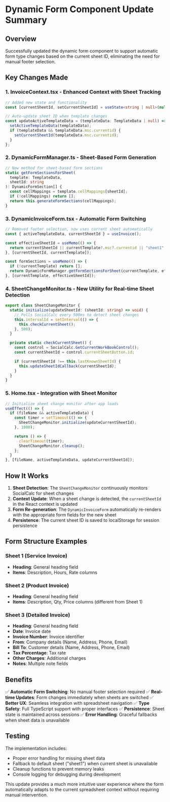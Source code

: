 # Dynamic Form Component Update Summary

## Overview

Successfully updated the dynamic form component to support automatic form type changes based on the current sheet ID, eliminating the need for manual footer selection.

## Key Changes Made

### 1. **InvoiceContext.tsx** - Enhanced Context with Sheet Tracking

```typescript
// Added new state and functionality
const [currentSheetId, setCurrentSheetId] = useState<string | null>(null);

// Auto-update sheet ID when template changes
const updateActiveTemplateData = (templateData: TemplateData | null) => {
  setActiveTemplateData(templateData);
  if (templateData && templateData.msc.currentid) {
    setCurrentSheetId(templateData.msc.currentid);
  }
};
```

### 2. **DynamicFormManager.ts** - Sheet-Based Form Generation

```typescript
// New method for sheet-based form sections
static getFormSectionsForSheet(
  template: TemplateData,
  sheetId: string
): DynamicFormSection[] {
  const cellMappings = template.cellMappings[sheetId];
  if (!cellMappings) return [];
  return this.generateFormSections(cellMappings);
}
```

### 3. **DynamicInvoiceForm.tsx** - Automatic Form Switching

```typescript
// Removed footer selection, now uses current sheet automatically
const { activeTemplateData, currentSheetId } = useInvoice();

const effectiveSheetId = useMemo(() => {
  return currentSheetId || currentTemplate?.msc?.currentid || "sheet1";
}, [currentSheetId, currentTemplate]);

const formSections = useMemo(() => {
  if (!currentTemplate) return [];
  return DynamicFormManager.getFormSectionsForSheet(currentTemplate, effectiveSheetId);
}, [currentTemplate, effectiveSheetId]);
```

### 4. **SheetChangeMonitor.ts** - New Utility for Real-time Sheet Detection

```typescript
export class SheetChangeMonitor {
  static initialize(updateSheetId: (sheetId: string) => void) {
    // Polls SocialCalc every 500ms to detect sheet changes
    this.intervalId = setInterval(() => {
      this.checkCurrentSheet();
    }, 500);
  }

  private static checkCurrentSheet() {
    const control = SocialCalc.GetCurrentWorkBookControl();
    const currentSheetId = control.currentSheetButton.id;

    if (currentSheetId !== this.lastKnownSheetId) {
      this.updateSheetIdCallback(currentSheetId);
    }
  }
}
```

### 5. **Home.tsx** - Integration with Sheet Monitor

```typescript
// Initialize sheet change monitor after app loads
useEffect(() => {
  if (fileName && activeTemplateData) {
    const timer = setTimeout(() => {
      SheetChangeMonitor.initialize(updateCurrentSheetId);
    }, 1000);

    return () => {
      clearTimeout(timer);
      SheetChangeMonitor.cleanup();
    };
  }
}, [fileName, activeTemplateData, updateCurrentSheetId]);
```

## How It Works

1. **Sheet Detection**: The `SheetChangeMonitor` continuously monitors SocialCalc for sheet changes
2. **Context Update**: When a sheet change is detected, the `currentSheetId` in the React context is updated
3. **Form Re-generation**: The `DynamicInvoiceForm` automatically re-renders with the appropriate form fields for the new sheet
4. **Persistence**: The current sheet ID is saved to localStorage for session persistence

## Form Structure Examples

### Sheet 1 (Service Invoice)

- **Heading**: General heading field
- **Items**: Description, Hours, Rate columns

### Sheet 2 (Product Invoice)

- **Heading**: General heading field
- **Items**: Description, Qty, Price columns (different from Sheet 1)

### Sheet 3 (Detailed Invoice)

- **Heading**: General heading field
- **Date**: Invoice date
- **Invoice Number**: Invoice identifier
- **From**: Company details (Name, Address, Phone, Email)
- **Bill To**: Customer details (Name, Address, Phone, Email)
- **Tax Percentage**: Tax rate
- **Other Charges**: Additional charges
- **Notes**: Multiple note fields

## Benefits

✅ **Automatic Form Switching**: No manual footer selection required
✅ **Real-time Updates**: Form changes immediately when sheets are switched
✅ **Better UX**: Seamless integration with spreadsheet navigation
✅ **Type Safety**: Full TypeScript support with proper interfaces
✅ **Persistence**: Sheet state is maintained across sessions
✅ **Error Handling**: Graceful fallbacks when sheet data is unavailable

## Testing

The implementation includes:

- Proper error handling for missing sheet data
- Fallback to default sheet ("sheet1") when current sheet is unavailable
- Cleanup functions to prevent memory leaks
- Console logging for debugging during development

This update provides a much more intuitive user experience where the form automatically adapts to the current spreadsheet context without requiring manual intervention.
